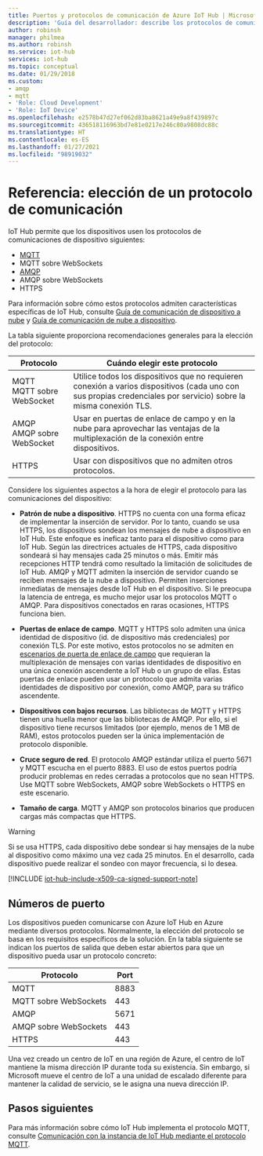 ```yaml
---
title: Puertos y protocolos de comunicación de Azure IoT Hub | Microsoft Docs
description: 'Guía del desarrollador: describe los protocolos de comunicación compatibles para las comunicaciones de dispositivo a nube y de nube a dispositivo, además de los números de puerto que deben estar abiertos.'
author: robinsh
manager: philmea
ms.author: robinsh
ms.service: iot-hub
services: iot-hub
ms.topic: conceptual
ms.date: 01/29/2018
ms.custom:
- amqp
- mqtt
- 'Role: Cloud Development'
- 'Role: IoT Device'
ms.openlocfilehash: e2578b47d27ef062d83ba8621a49e9a8f439897c
ms.sourcegitcommit: 436518116963bd7e81e0217e246c80a9808dc88c
ms.translationtype: HT
ms.contentlocale: es-ES
ms.lasthandoff: 01/27/2021
ms.locfileid: "98919032"
---
```

# <a name="reference---choose-a-communication-protocol"></a>Referencia: elección de un protocolo de comunicación

IoT Hub permite que los dispositivos usen los protocolos de comunicaciones de dispositivo siguientes:

* [MQTT](https://docs.oasis-open.org/mqtt/mqtt/v3.1.1/mqtt-v3.1.1.pdf)
* MQTT sobre WebSockets
* [AMQP](https://docs.oasis-open.org/amqp/core/v1.0/os/amqp-core-complete-v1.0-os.pdf)
* AMQP sobre WebSockets
* HTTPS

Para información sobre cómo estos protocolos admiten características específicas de IoT Hub, consulte [Guía de comunicación de dispositivo a nube](iot-hub-devguide-d2c-guidance.md) y [Guía de comunicación de nube a dispositivo](iot-hub-devguide-c2d-guidance.md).

La tabla siguiente proporciona recomendaciones generales para la elección del protocolo:

| Protocolo | Cuándo elegir este protocolo |
| --- | --- |
| MQTT <br> MQTT sobre WebSocket |Utilice todos los dispositivos que no requieren conexión a varios dispositivos (cada uno con sus propias credenciales por servicio) sobre la misma conexión TLS. |
| AMQP <br> AMQP sobre WebSocket |Usar en puertas de enlace de campo y en la nube para aprovechar las ventajas de la multiplexación de la conexión entre dispositivos. |
| HTTPS |Usar con dispositivos que no admiten otros protocolos. |

Considere los siguientes aspectos a la hora de elegir el protocolo para las comunicaciones del dispositivo:

* **Patrón de nube a dispositivo**. HTTPS no cuenta con una forma eficaz de implementar la inserción de servidor. Por lo tanto, cuando se usa HTTPS, los dispositivos sondean los mensajes de nube a dispositivo en IoT Hub. Este enfoque es ineficaz tanto para el dispositivo como para IoT Hub. Según las directrices actuales de HTTPS, cada dispositivo sondeará si hay mensajes cada 25 minutos o más. Emitir más recepciones HTTP tendrá como resultado la limitación de solicitudes de IoT Hub. AMQP y MQTT admiten la inserción de servidor cuando se reciben mensajes de la nube a dispositivo. Permiten inserciones inmediatas de mensajes desde IoT Hub en el dispositivo. Si le preocupa la latencia de entrega, es mucho mejor usar los protocolos MQTT o AMQP. Para dispositivos conectados en raras ocasiones, HTTPS funciona bien.

* **Puertas de enlace de campo**. MQTT y HTTPS solo admiten una única identidad de dispositivo (id. de dispositivo más credenciales) por conexión TLS. Por este motivo, estos protocolos no se admiten en [escenarios de puerta de enlace de campo](iot-hub-devguide-endpoints.md#field-gateways) que requieran la multiplexación de mensajes con varias identidades de dispositivo en una única conexión ascendente a IoT Hub o un grupo de ellas. Estas puertas de enlace pueden usar un protocolo que admita varias identidades de dispositivo por conexión, como AMQP, para su tráfico ascendente.

* **Dispositivos con bajos recursos**. Las bibliotecas de MQTT y HTTPS tienen una huella menor que las bibliotecas de AMQP. Por ello, si el dispositivo tiene recursos limitados (por ejemplo, menos de 1 MB de RAM), estos protocolos pueden ser la única implementación de protocolo disponible.

* **Cruce seguro de red**. El protocolo AMQP estándar utiliza el puerto 5671 y MQTT escucha en el puerto 8883. El uso de estos puertos podría producir problemas en redes cerradas a protocolos que no sean HTTPS. Use MQTT sobre WebSockets, AMQP sobre WebSockets o HTTPS en este escenario.

* **Tamaño de carga**. MQTT y AMQP son protocolos binarios que producen cargas más compactas que HTTPS.

> [!WARNING]
> Si se usa HTTPS, cada dispositivo debe sondear si hay mensajes de la nube al dispositivo como máximo una vez cada 25 minutos. En el desarrollo, cada dispositivo puede realizar el sondeo con mayor frecuencia, si lo desea.

[!INCLUDE [iot-hub-include-x509-ca-signed-support-note](../../includes/iot-hub-include-x509-ca-signed-support-note.md)]

## <a name="port-numbers"></a>Números de puerto

Los dispositivos pueden comunicarse con Azure IoT Hub en Azure mediante diversos protocolos. Normalmente, la elección del protocolo se basa en los requisitos específicos de la solución. En la tabla siguiente se indican los puertos de salida que deben estar abiertos para que un dispositivo pueda usar un protocolo concreto:

| Protocolo | Port |
| --- | --- |
| MQTT |8883 |
| MQTT sobre WebSockets |443 |
| AMQP |5671 |
| AMQP sobre WebSockets |443 |
| HTTPS |443 |

Una vez creado un centro de IoT en una región de Azure, el centro de IoT mantiene la misma dirección IP durante toda su existencia. Sin embargo, si Microsoft mueve el centro de IoT a una unidad de escalado diferente para mantener la calidad de servicio, se le asigna una nueva dirección IP.

## <a name="next-steps"></a>Pasos siguientes

Para más información sobre cómo IoT Hub implementa el protocolo MQTT, consulte [Comunicación con la instancia de IoT Hub mediante el protocolo MQTT](iot-hub-mqtt-support.md).

